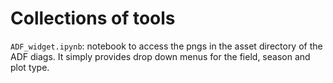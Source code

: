 # Collections of tools 
``ADF_widget.ipynb``: notebook to access the pngs in the asset directory of the ADF diags. It simply provides drop down menus for the field, season and plot type. 

